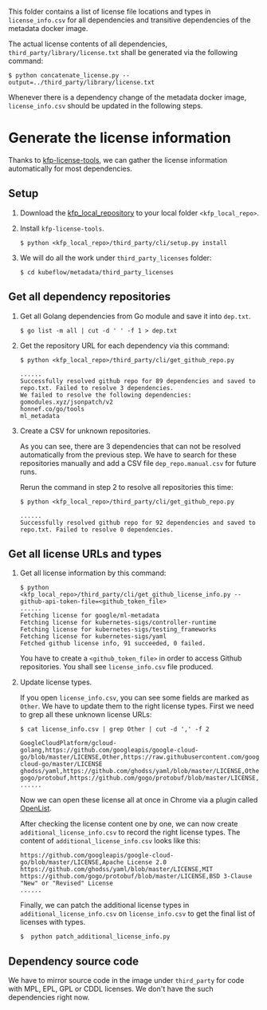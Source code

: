 This folder contains a list of license file locations and types in `license_info.csv`  for all dependencies and transitive dependencies of the metadata docker image.

The actual license contents of all dependencies, `third_party/library/license.txt` shall be generated via the following command:
```
$ python concatenate_license.py --output=../third_party/library/license.txt
```

Whenever there is a dependency change of the metadata docker image, `license_info.csv` should be updated in the following steps.

# Generate the license information
Thanks to [kfp-license-tools](https://github.com/kubeflow/pipelines/tree/master/third_party/cli), we can gather the license information automatically for most dependencies.

## Setup
1. Download the [kfp_local_repository](https://github.com/kubeflow/pipelines) to your local folder `<kfp_local_repo>`.
2. Install `kfp-license-tools`.
    ```
    $ python <kfp_local_repo>/third_party/cli/setup.py install
    ```
3. We will do all the work under `third_party_licenses` folder:

    ```
    $ cd kubeflow/metadata/third_party_licenses
    ```

## Get all dependency repositories
1. Get all Golang dependencies from Go module and save it into `dep.txt`.

    ```
    $ go list -m all | cut -d ' ' -f 1 > dep.txt
    ```

2. Get the repository URL for each dependency via this command:
    ```
    $ python <kfp_local_repo>/third_party/cli/get_github_repo.py

    ......
    Successfully resolved github repo for 89 dependencies and saved to repo.txt. Failed to resolve 3 dependencies.
    We failed to resolve the following dependencies:
    gomodules.xyz/jsonpatch/v2
    honnef.co/go/tools
    ml_metadata
    ```

3. Create a CSV for unknown repositories.

    As you can see, there are 3 dependencies that can not be resolved automatically from the previous step. We have to search for these repositories manually and add a CSV file `dep_repo.manual.csv` for future runs.

    Rerun the command in step 2 to resolve all repositories this time:
    ```
    $ python <kfp_local_repo>/third_party/cli/get_github_repo.py

    ......
    Successfully resolved github repo for 92 dependencies and saved to repo.txt. Failed to resolve 0 dependencies.
    ```

## Get all license URLs and types

1. Get all license information by this command:
    ```
    $ python <kfp_local_repo>/third_party/cli/get_github_license_info.py --github-api-token-file=<github_token_file>
    ......
    Fetching license for google/ml-metadata
    Fetching license for kubernetes-sigs/controller-runtime
    Fetching license for kubernetes-sigs/testing_frameworks
    Fetching license for kubernetes-sigs/yaml
    Fetched github license info, 91 succeeded, 0 failed.
    ```
    You have to create a `<github_token_file>` in order to access Github repositories. You shall see `license_info.csv` file produced.

2. Update license types.


    If you open `license_info.csv`, you can see some fields are marked as `Other`. We have to update them to the right license types. First we need to grep all these unknown license URLs:
    ```
    $ cat license_info.csv | grep Other | cut -d ',' -f 2

    GoogleCloudPlatform/gcloud-golang,https://github.com/googleapis/google-cloud-go/blob/master/LICENSE,Other,https://raw.githubusercontent.com/googleapis/google-cloud-go/master/LICENSE
    ghodss/yaml,https://github.com/ghodss/yaml/blob/master/LICENSE,Other,https://raw.githubusercontent.com/ghodss/yaml/master/LICENSE
    gogo/protobuf,https://github.com/gogo/protobuf/blob/master/LICENSE,Other,https://raw.githubusercontent.com/gogo/protobuf/master/LICENSE
    ......
    ```

    Now we can open these license all at once in Chrome via a plugin called [OpenList](https://chrome.google.com/webstore/detail/openlist/nkpjembldfckmdchbdiclhfedcngbgnl?hl=en).

    After checking the license content one by one, we can now create `additional_license_info.csv` to record the right license types. The content  of `additional_license_info.csv` looks like this:
    ```
    https://github.com/googleapis/google-cloud-go/blob/master/LICENSE,Apache License 2.0
    https://github.com/ghodss/yaml/blob/master/LICENSE,MIT
    https://github.com/gogo/protobuf/blob/master/LICENSE,BSD 3-Clause "New" or "Revised" License
    ......
    ```

    Finally, we can patch the additional license types in `additional_license_info.csv` on `license_info.csv` to get the final list of licenses with types.

    ```
    $  python patch_additional_license_info.py
    ```

## Dependency source code
We have to mirror source code in the image under `third_party` for code with MPL, EPL, GPL or CDDL licenses. We don't have the such dependencies right now.
